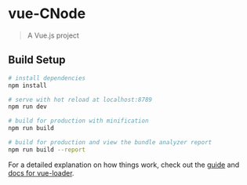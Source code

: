 # vue-CNode

> A Vue.js project

## Build Setup

``` bash
# install dependencies
npm install

# serve with hot reload at localhost:8789
npm run dev

# build for production with minification
npm run build

# build for production and view the bundle analyzer report
npm run build --report
```

For a detailed explanation on how things work, check out the [guide](http://vuejs-templates.github.io/webpack/) and [docs for vue-loader](http://vuejs.github.io/vue-loader).
